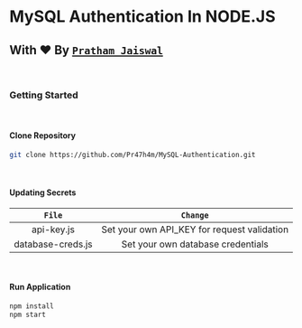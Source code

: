 # MySQL Authentication In NODE.JS
## With ♥ By [```Pratham Jaiswal```](https://linkedin.com/in/pr47h4m)

<br />

### Getting Started

<br />

#### Clone Repository
```bash
git clone https://github.com/Pr47h4m/MySQL-Authentication.git
```

<br />

#### Updating Secrets
|    ```File```     |                ```Change```                 |
| :---------------: | :-----------------------------------------: |
|    api-key.js     | Set your own API_KEY for request validation |
| database-creds.js |      Set your own database credentials      |

<br />

#### Run Application
```cmd
npm install
npm start
```